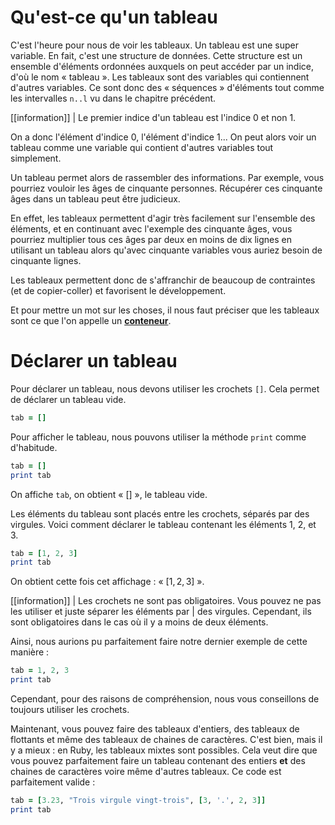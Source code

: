 # Qu'est-ce qu'un tableau

C'est l'heure pour nous de voir les tableaux. Un tableau est une super variable. En fait, c'est une structure de données. Cette structure est un ensemble d'éléments ordonnées auxquels on peut accéder par un indice, d'où le nom « tableau ». Les tableaux sont des variables qui contiennent d'autres variables. Ce sont donc des « séquences » d'éléments tout comme les intervalles `n..l` vu dans le chapitre précédent. 

[[information]]
| Le premier indice d'un tableau est l'indice $0$ et non $1$. 

On a donc l'élément d'indice $0$, l'élément d'indice $1$... On peut alors voir un tableau comme une variable qui contient d'autres variables tout simplement. 

Un tableau permet alors de rassembler des informations. Par exemple, vous pourriez vouloir les âges de cinquante personnes. Récupérer ces cinquante âges dans un tableau peut être judicieux. 

En effet, les tableaux permettent d'agir très facilement sur l'ensemble des éléments, et en continuant avec l'exemple des cinquante âges, vous pourriez multiplier tous ces âges par deux en moins de dix lignes en utilisant un tableau alors qu'avec cinquante variables vous auriez besoin de cinquante lignes. 
   
Les tableaux permettent donc de s'affranchir de beaucoup de contraintes (et de copier-coller) et favorisent le développement.   

Et pour mettre un mot sur les choses, il nous faut préciser que les tableaux sont ce que l'on appelle un **[conteneur](https://fr.wikipedia.org/wiki/Conteneur_(informatique))**.
 
# Déclarer un tableau

Pour déclarer un tableau, nous devons utiliser les crochets `[]`. Cela permet de déclarer un tableau vide.

```ruby
tab = []
``` 

Pour afficher le tableau, nous pouvons utiliser la méthode `print` comme d'habitude. 

```ruby
tab = []
print tab
```

On affiche `tab`, on obtient « $[]$ », le tableau vide.

Les éléments du tableau sont placés entre les crochets, séparés par des virgules. Voici comment déclarer le tableau contenant les éléments $1$, $2$, et $3$.

```ruby
tab = [1, 2, 3]
print tab
```

On obtient cette fois cet affichage : « $[1, 2, 3]$ ». 

[[information]]
| Les crochets ne sont pas obligatoires. Vous pouvez ne pas les utiliser et juste séparer les éléments par 
| des virgules. Cependant, ils sont obligatoires dans le cas où il y a moins de deux éléments.

Ainsi, nous aurions pu parfaitement faire notre dernier exemple de cette manière :

```ruby
tab = 1, 2, 3
print tab
```

Cependant, pour des raisons de compréhension, nous vous conseillons de toujours utiliser les crochets. 

Maintenant, vous pouvez faire des tableaux d'entiers, des tableaux de flottants et même des tableaux de chaines de caractères. C'est bien, mais il y a mieux : en Ruby, les tableaux mixtes sont possibles. Cela veut dire que vous pouvez parfaitement faire un tableau contenant des entiers **et** des chaines de caractères voire même d'autres tableaux. Ce code est parfaitement valide :

```ruby
tab = [3.23, "Trois virgule vingt-trois", [3, '.', 2, 3]]
print tab
```